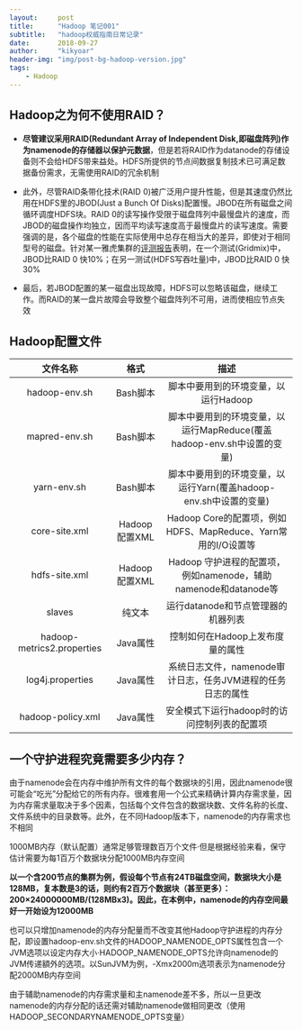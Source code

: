 ```yaml
---
layout:     post
title:      "Hadoop 笔记001"
subtitle:   "hadoop权威指南日常记录"
date:       2018-09-27
author:     "kikyoar"
header-img: "img/post-bg-hadoop-version.jpg"
tags:
    - Hadoop
--- 
```



## Hadoop之为何不使用RAID？  


- **尽管建议采用RAID(Redundant Array of Independent Disk,即磁盘阵列)作为namenode的存储器以保护元数据**，但是若将RAID作为datanode的存储设备则不会给HDFS带来益处。HDFS所提供的节点间数据复制技术已可满足数据备份需求，无需使用RAID的冗余机制   
   
- 此外，尽管RAID条带化技术(RAID 0)被广泛用户提升性能，但是其速度仍然比用在HDFS里的JBOD(Just a Bunch Of Disks)配置慢。JBOD在所有磁盘之间循环调度HDFS块。RAID 0的读写操作受限于磁盘阵列中最慢盘片的速度，而JBOD的磁盘操作均独立，因而平均读写速度高于最慢盘片的读写速度。需要强调的是，各个磁盘的性能在实际使用中总存在相当大的差异，即使对于相同型号的磁盘。针对某一雅虎集群的[评测报告](http://markmail.org/message/xmzc45zi25htr7ry)表明，在一个测试(Gridmix)中，JBOD比RAID 0 快10%；在另一测试(HDFS写吞吐量)中，JBOD比RAID 0 快30%  

- 最后，若JBOD配置的某一磁盘出现故障，HDFS可以忽略该磁盘，继续工作。而RAID的某一盘片故障会导致整个磁盘阵列不可用，进而使相应节点失效   


## Hadoop配置文件  
|文件名称|格式|描述|  
|:--:|:--:|:--:|  
hadoop-env.sh|Bash脚本|脚本中要用到的环境变量，以运行Hadoop|
mapred-env.sh|Bash脚本|脚本中要用到的环境变量，以运行MapReduce(覆盖hadoop-env.sh中设置的变量)|  
yarn-env.sh|Bash脚本|脚本中要用到的环境变量，以运行Yarn(覆盖hadoop-env.sh中设置的变量)|  
core-site.xml|Hadoop配置XML|Hadoop Core的配置项，例如HDFS、MapReduce、Yarn常用的I/O设置等
hdfs-site.xml|Hadoop配置XML|Hadoop 守护进程的配置项，例如namenode，辅助namenode和datanode等  
slaves|纯文本|运行datanode和节点管理器的机器列表
hadoop-metrics2.properties|Java属性|控制如何在Hadoop上发布度量的属性
log4j.properties|Java属性|系统日志文件，namenode审计日志，任务JVM进程的任务日志的属性
hadoop-policy.xml|Java属性|安全模式下运行hadoop时的访问控制列表的配置项  


## 一个守护进程究竟需要多少内存？

由于namenode会在内存中维护所有文件的每个数据块的引用，因此namenode很可能会“吃光”分配给它的所有内存。很难套用一个公式来精确计算内存需求量，因为内存需求量取决于多个因素，包括每个文件包含的数据块数、文件名称的长度、文件系统中的目录数等。此外，在不同Hadoop版本下，namenode的内存需求也不相同  

1000MB内存（默认配置）通常足够管理数百万个文件·但是根据经验来看，保守估计需要为每1百万个数据块分配1000MB内存空间  

**以一个含200节点的集群为例，假设每个节点有24TB磁盘空间，数据块大小是128MB，复本数是3的话，则约有2百万个数据块（甚至更多）：200×24000000MB/(128MBx3)。因此，在本例中，namenode的内存空间最好一开始设为12000MB**  

也可以只增加namenode的内存分配量而不改变其他Hadoop守护进程的内存分配，即设置hadoop-env.sh文件的HADOOP_NAMENODE_OPTS属性包含一个JVM选项以设定内存大小·HADOOP_NAMENODE_OPTS允许向namenode的JVM传递額外的选项。以SunJVM为例，-Xmx2000m选项表示为namenode分配2000MB内存空间  

由于辅助namenode的内存需求量和主namenode差不多，所以一旦更改namenode的内存分配的话还需对辅助namenode做相同更改（使用HADOOP_SECONDARYNAMENODE_OPTS变量）
